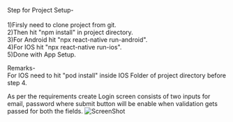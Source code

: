 Step for Project Setup-<br />
<br />
1)Firsly need to clone project from git.<br />
2)Then hit "npm install" in project directory.<br />
3)For Android hit "npx react-native run-android".<br />
4)For IOS hit "npx react-native run-ios".<br />
5)Done with App Setup.<br />

Remarks-<br />
For IOS need to hit "pod install" inside IOS Folder of project directory before step 4.<br />


As per the requirements create Login screen consists of two inputs for email, password where submit button will be enable when validation gets passed for both the fields.
![ScreenShot](https://github.com/karansingh82888/DU/assets/121599503/be83b504-1a83-40e5-b34c-3d8fe3602fbd)


